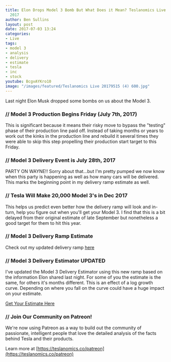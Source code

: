 ```yaml
---
title: Elon Drops Model 3 Bomb But What Does it Mean? Teslanomics Live for July 3rd,
  2017
author: Ben Sullins
layout: post
date: 2017-07-03 13:24
categories:
- Live
tags:
- model 3
- analysis
- delivery
- estimate
- tesla
- inc
- stock
youtube: BcgvAYKro10
image: "/images/featured/Teslanomics Live 20179515 (4) 600.jpg"
---
```



Last night Elon Musk dropped some bombs on us about the Model 3.

### // Model 3 Production Begins Friday (July 7th, 2017)

This is significant because it means their risky move to bypass the "testing" phase of their production line paid off. Instead of taking months or years to work out the kinks in the production line and rebuild it several times they were able to skip this step propelling their production start target to this Friday.

### // Model 3 Delivery Event is July 28th, 2017

PARTY ON WAYNE!! Sorry about that...but I'm pretty pumped we now know when this party is happening as well as how many cars will be delivered. This marks the beginning point in my delivery ramp estimate as well.

### // Tesla Will Make 20,000 Model 3's in Dec 2017

This helps us predict even better how the delivery ramp will look and in-turn, help you figure out when you'll get your Model 3. I find that this is a bit delayed from their original estimate of late September but nonetheless a good target for them to hit this year.

### // Model 3 Delivery Ramp Estimate

Check out my updated delivery ramp [here](https://twitter.com/teslanomicsco/status/881883723200942081)

### // Model 3 Delivery Estimator UPDATED

I've updated the Model 3 Delivery Estimator using this new ramp based on the information Elon shared last night. For some of you the estimate is the same, for others it's months different. This is an effect of a log growth curve. Depending on where you fall on the curve could have a huge impact on your estimate.

[Get Your Estimate Here](http://teslanomics.co/model-3-delivery-estimator)

### <span style="font-size: 1rem;">// Join Our Community on Patreon!</span>

We're now using Patreon as a way to build out the community of passionate, intelligent people that love the detailed analysis of the facts behind Tesla and their products.

Learn more at [https://teslanomics.co/patreon](https://teslanomics.co/patreon)